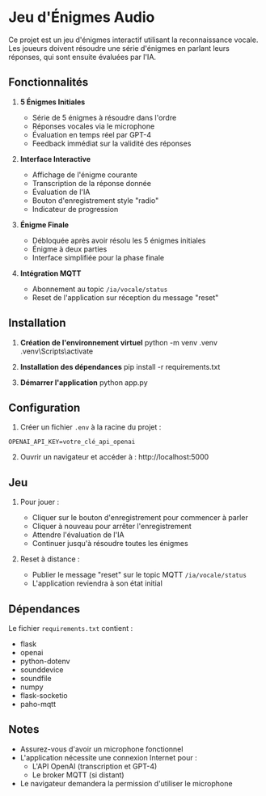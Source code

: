 # Jeu d'Énigmes Audio

Ce projet est un jeu d'énigmes interactif utilisant la reconnaissance vocale. Les joueurs doivent résoudre une série d'énigmes en parlant leurs réponses, qui sont ensuite évaluées par l'IA.

## Fonctionnalités

1. **5 Énigmes Initiales**
   - Série de 5 énigmes à résoudre dans l'ordre
   - Réponses vocales via le microphone
   - Évaluation en temps réel par GPT-4
   - Feedback immédiat sur la validité des réponses

2. **Interface Interactive**
   - Affichage de l'énigme courante
   - Transcription de la réponse donnée
   - Évaluation de l'IA
   - Bouton d'enregistrement style "radio"
   - Indicateur de progression

3. **Énigme Finale**
   - Débloquée après avoir résolu les 5 énigmes initiales
   - Énigme à deux parties
   - Interface simplifiée pour la phase finale

4. **Intégration MQTT**
   - Abonnement au topic `/ia/vocale/status`
   - Reset de l'application sur réception du message "reset"

## Installation

1. **Création de l'environnement virtuel**
python -m venv .venv
.venv\Scripts\activate

3. **Installation des dépendances**
pip install -r requirements.txt

4. **Démarrer l'application**
python app.py


## Configuration

1. Créer un fichier `.env` à la racine du projet :
```
OPENAI_API_KEY=votre_clé_api_openai
```

2. Ouvrir un navigateur et accéder à :
http://localhost:5000

## Jeu
1. Pour jouer :
   - Cliquer sur le bouton d'enregistrement pour commencer à parler
   - Cliquer à nouveau pour arrêter l'enregistrement
   - Attendre l'évaluation de l'IA
   - Continuer jusqu'à résoudre toutes les énigmes

2. Reset à distance :
   - Publier le message "reset" sur le topic MQTT `/ia/vocale/status`
   - L'application reviendra à son état initial

## Dépendances

Le fichier `requirements.txt` contient :
- flask
- openai
- python-dotenv
- sounddevice
- soundfile
- numpy
- flask-socketio
- paho-mqtt

## Notes

- Assurez-vous d'avoir un microphone fonctionnel
- L'application nécessite une connexion Internet pour :
  - L'API OpenAI (transcription et GPT-4)
  - Le broker MQTT (si distant)
- Le navigateur demandera la permission d'utiliser le microphone